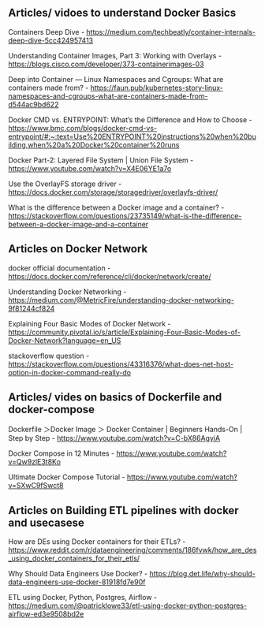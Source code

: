 ## Articles/ vidoes to understand Docker Basics
Containers Deep Dive - https://medium.com/techbeatly/container-internals-deep-dive-5cc424957413

Understanding Container Images, Part 3: Working with Overlays - https://blogs.cisco.com/developer/373-containerimages-03

Deep into Container — Linux Namespaces and Cgroups: What are containers made from? - https://faun.pub/kubernetes-story-linux-namespaces-and-cgroups-what-are-containers-made-from-d544ac9bd622

Docker CMD vs. ENTRYPOINT: What’s the Difference and How to Choose - https://www.bmc.com/blogs/docker-cmd-vs-entrypoint/#:~:text=Use%20ENTRYPOINT%20instructions%20when%20building,when%20a%20Docker%20container%20runs

Docker Part-2: Layered File System | Union File System - https://www.youtube.com/watch?v=X4E06YE1a7o

Use the OverlayFS storage driver - https://docs.docker.com/storage/storagedriver/overlayfs-driver/

What is the difference between a Docker image and a container? - https://stackoverflow.com/questions/23735149/what-is-the-difference-between-a-docker-image-and-a-container

## Articles on Docker Network
docker official documentation - https://docs.docker.com/reference/cli/docker/network/create/

Understanding Docker Networking - https://medium.com/@MetricFire/understanding-docker-networking-9f81244cf824

Explaining Four Basic Modes of Docker Network - https://community.pivotal.io/s/article/Explaining-Four-Basic-Modes-of-Docker-Network?language=en_US

stackoverflow question - https://stackoverflow.com/questions/43316376/what-does-net-host-option-in-docker-command-really-do

## Articles/ vides on basics of Dockerfile and docker-compose 
Dockerfile ＞Docker Image ＞ Docker Container | Beginners Hands-On | Step by Step - https://www.youtube.com/watch?v=C-bX86AgyiA

Docker Compose in 12 Minutes - https://www.youtube.com/watch?v=Qw9zlE3t8Ko

Ultimate Docker Compose Tutorial - https://www.youtube.com/watch?v=SXwC9fSwct8



## Articles on Building ETL pipelines with docker and usecasese
How are DEs using Docker containers for their ETLs?  - https://www.reddit.com/r/dataengineering/comments/186fvwk/how_are_des_using_docker_containers_for_their_etls/

Why Should Data Engineers Use Docker? - https://blog.det.life/why-should-data-engineers-use-docker-81918fd7e90f

ETL using Docker, Python, Postgres, Airflow - https://medium.com/@patricklowe33/etl-using-docker-python-postgres-airflow-ed3e9508bd2e

